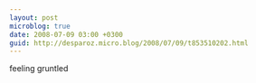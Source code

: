 ```yaml
---
layout: post
microblog: true
date: 2008-07-09 03:00 +0300
guid: http://desparoz.micro.blog/2008/07/09/t853510202.html
---
```

feeling gruntled
